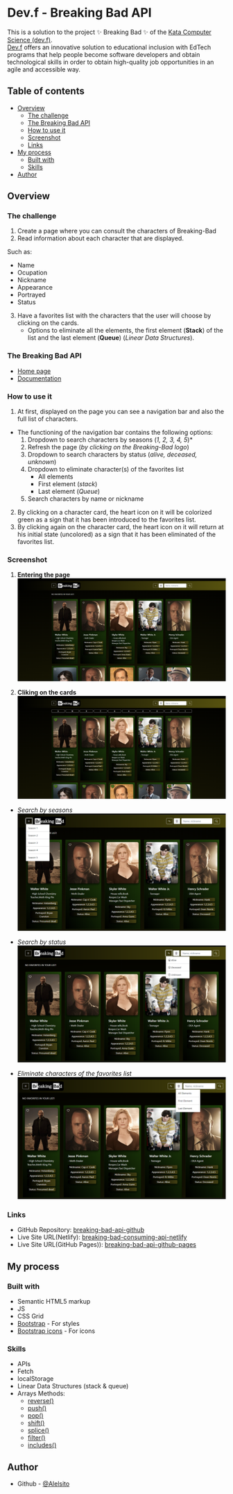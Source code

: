 # Dev.f - Breaking Bad API

This is a solution to the project ✨ Breaking Bad ✨ of the [Kata Computer Science (dev.f)](https://www.devf.la/master/encoding/mx).\
[Dev.f](https://www.devf.la/) offers an innovative solution to educational inclusion with EdTech programs that help people become software developers and obtain technological skills in order to obtain high-quality job opportunities in an agile and accessible way.

## Table of contents

- [Overview](#overview)
  - [The challenge](#the-challenge)
  - [The Breaking Bad API](#the-breaking-bad-api)
  - [How to use it](#how-to-use-it)
  - [Screenshot](#screenshot)
  - [Links](#links)
- [My process](#my-process)
  - [Built with](#built-with)
  - [Skills](#skills)
- [Author](#author)

## Overview

### The challenge

1. Create a page where you can consult the characters of Breaking-Bad
2. Read information about each character that are displayed.

Such as:
- Name
- Ocupation
- Nickname
- Appearance
- Portrayed
- Status

3. Have a favorites list with the characters that the user will choose by clicking on the cards.
    - Options to eliminate all the elements, the first element (**Stack**) of the list and the last element (**Queue**) (*Linear Data Structures*).

### The Breaking Bad API

- [Home page](https://breakingbadapi.com/)
- [Documentation](https://breakingbadapi.com/documentation)

### How to use it

1. At first, displayed on the page you can see a navigation bar and also the full list of characters.

- The functioning of the navigation bar contains the following options:
    1. Dropdown to search characters by seasons (*1, 2, 3, 4, 5*)*
    2. Refresh the page (*by clicking on the Breaking-Bad logo*)
    3. Dropdown to search characters by status (*alive, deceased, unknown*)
    4. Dropdown to eliminate character(s) of the favorites list
        * All elements
        * First element (*stack*)
        * Last element (*Queue*)
    5. Search characters by name or nickname

2. By clicking on a character card, the heart icon on it will be colorized green as a sign that it has been introduced to the favorites list.
3. By clicking again on the character card, the heart icon on it will return at his initial state (uncolored) as a sign that it has been eliminated of the favorites list.

### Screenshot

1. **Entering the page**
![](./assets/screenshots/Breaking-Bad-first-page.png)

2. **Cliking on the cards**
![](./assets/screenshots/Breaking-Bad-favorites-list.png)

- *Search by seasons*
![](./assets/screenshots/Breaking-Bad-search-by-seasons.png)

- *Search by status*
![](./assets/screenshots/Breaking-Bad-search-by-status.png)

- *Eliminate characters of the favorites list*
![](./assets/screenshots/Breaking-Bad-eliminate-characters-favorites-list.png)

### Links

- GitHub Repository: [breaking-bad-api-github](https://github.com/Alelsito/breaking-bad-api)
- Live Site URL(Netlify): [breaking-bad-consuming-api-netlify](https://breaking-bad-consuming-api.netlify.app/)
- Live Site URL(GitHub Pages)): [breaking-bad-api-github-pages](https://alelsito.github.io/breaking-bad-api/)

## My process

### Built with

- Semantic HTML5 markup
- JS
- CSS Grid
- [Bootstrap](https://getbootstrap.com/) - For styles
- [Bootstrap icons](https://icons.getbootstrap.com/) - For icons

### Skills

- APIs
- Fetch
- localStorage
- Linear Data Structures (stack & queue)
- Arrays Methods:
    * [reverse()](https://developer.mozilla.org/es/docs/Web/JavaScript/Reference/Global_Objects/Array/reverse)
    * [push()](https://developer.mozilla.org/es/docs/Web/JavaScript/Reference/Global_Objects/Array/push)
    * [pop()](https://developer.mozilla.org/es/docs/Web/JavaScript/Reference/Global_Objects/Array/pop)
    * [shift()](https://developer.mozilla.org/es/docs/Web/JavaScript/Reference/Global_Objects/Array/shift)
    * [splice()](https://developer.mozilla.org/es/docs/Web/JavaScript/Reference/Global_Objects/Array/splice)
    * [filter()](https://developer.mozilla.org/es/docs/Web/JavaScript/Reference/Global_Objects/Array/filter)
    * [includes()](https://developer.mozilla.org/es/docs/Web/JavaScript/Reference/Global_Objects/Array/includes)

## Author

- Github - [@Alelsito](https://github.com/Alelsito)
